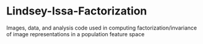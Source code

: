 # Lindsey-Issa-Factorization
Images, data, and analysis code used in computing factorization/invariance of image representations in a population feature space
